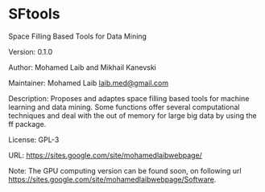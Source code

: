 # SFtools
Space Filling Based Tools for Data Mining

Version: 0.1.0

Author: Mohamed Laib and Mikhail Kanevski

Maintainer: Mohamed Laib <laib.med@gmail.com>

Description: Proposes and adaptes space filling based tools for
    machine learning and data mining. Some functions offer
    several computational techniques and deal with the out of
    memory for large big data by using the ff package.
    
License: GPL-3

URL: https://sites.google.com/site/mohamedlaibwebpage/

Note: The GPU computing version can be found soon, on following url
    https://sites.google.com/site/mohamedlaibwebpage/Software.
